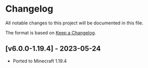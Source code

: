 # Changelog
All notable changes to this project will be documented in this file.

The format is based on [Keep a Changelog].

## [v6.0.0-1.19.4] - 2023-05-24
- Ported to Minecraft 1.19.4

[Keep a Changelog]: https://keepachangelog.com/en/1.0.0/
